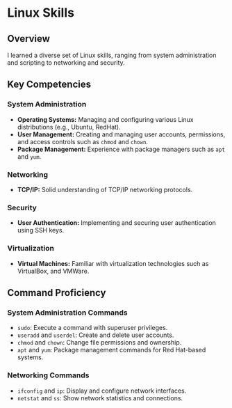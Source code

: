 # Linux Skills

## Overview

I learned a diverse set of Linux skills, ranging from system administration and scripting to networking and security.

## Key Competencies

### System Administration
- **Operating Systems:** Managing and configuring various Linux distributions (e.g., Ubuntu, RedHat).
- **User Management:** Creating and managing user accounts, permissions, and access controls such as `chmod` and `chown`.
- **Package Management:** Experience with package managers such as `apt` and `yum`.

### Networking
- **TCP/IP:** Solid understanding of TCP/IP networking protocols.

### Security
- **User Authentication:** Implementing and securing user authentication using SSH keys.

### Virtualization
- **Virtual Machines:** Familiar with virtualization technologies such as VirtualBox, and VMWare.

## Command Proficiency

### System Administration Commands
- `sudo`: Execute a command with superuser privileges.
- `useradd` and `userdel`: Create and delete user accounts.
- `chmod` and `chown`: Change file permissions and ownership.
- `apt` and `yum`: Package management commands for Red Hat-based systems.

### Networking Commands
- `ifconfig` and `ip`: Display and configure network interfaces.
- `netstat` and `ss`: Show network statistics and connections.
